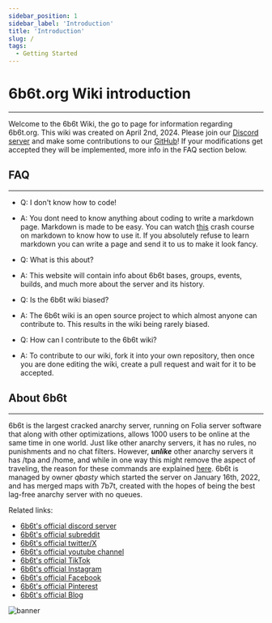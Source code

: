 ```yaml
---
sidebar_position: 1
sidebar_label: 'Introduction'
title: 'Introduction'
slug: /
tags:
  - Getting Started
---
```


# 6b6t.org Wiki introduction
---
Welcome to the 6b6t Wiki, the go to page for information regarding 6b6t.org. This wiki was created on April 2nd, 2024. Please join our [Discord server](https://discord.gg/Em4AAcjXvD) and make some contributions to our [GitHub](https://github.com/therealrealguy/6b6twiki/)! If your modifications get accepted they will be implemented, more info in the FAQ section below.

## FAQ
---

* Q: I don't know how to code!
* A: You dont need to know anything about coding to write a markdown page. Markdown is made to be easy. You can watch [this](https://youtu.be/_PPWWRV6gbA?t=25) crash course on markdown to know how to use it. If you absolutely refuse to learn markdown you can write a page and send it to us to make it look fancy.

* Q: What is this about?
* A: This website will contain info about 6b6t bases, groups, events, builds, and much more about the server and its history.

* Q: Is the 6b6t wiki biased?
* A: The 6b6t wiki is an open source project to which almost anyone can contribute to. This results in the wiki being rarely biased.

* Q: How can I contribute to the 6b6t wiki?
* A: To contribute to our wiki, fork it into your own repository, then once you are done editing the wiki, create a pull request and wait for it to be accepted.

## About 6b6t
---
6b6t is the largest cracked anarchy server, running on Folia server software that along with other optimizations, allows 1000 users to be online at the same time in one world. Just like other anarchy servers, it has no rules, no punishments and no chat filters. However, ***unlike*** other anarchy servers it has /tpa and /home, and while in one way this might remove the aspect of traveling, the reason for these commands are explained [here](https://www.6b6t.org/en/blog/minecraft-anarchy-server-tpa-home). 6b6t is managed by owner *qbasty* which started the server on January 16th, 2022, and has merged maps with 7b7t, created with the hopes of being the best lag-free anarchy server with no queues.

Related links:
* [6b6t's official discord server](https://discord.gg/6b6t)
* [6b6t's official subreddit](https://www.reddit.com/r/6b6t/)
* [6b6t's official twitter/X](https://twitter.com/6b6tAnarchy)
* [6b6t's official youtube channel](https://www.youtube.com/c/6b6tanarchy)
* [6b6t's official TikTok](https://www.tiktok.com/@6b6tanarchy)
* [6b6t's official Instagram](https://www.instagram.com/6b6tanarchy/)
* [6b6t's official Facebook](https://www.facebook.com/6b6tAnarchy)
* [6b6t's official Pinterest](https://www.pinterest.com/6b6tanarchy)
* [6b6t's official Blog](https://www.6b6t.org/en/blog)

![banner](../static/img/icons/banner.avif)
